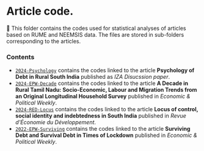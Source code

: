 # Article code.

:wrench: This folder contains the codes used for statistical analyses of articles based on RUME and NEEMSIS data. The files are stored in sub-folders corresponding to the articles.

### Contents

* [`2024-Psychology`](https://github.com/neemsis/Articles/tree/main/2024-Psychology) contains the codes linked to the article **Psychology of Debt in Rural South India** published as *IZA Disucssion paper*.
* [`2024-EPW-Decade`](https://github.com/neemsis/Articles/tree/main/2024-EPW-Decade) contains the codes linked to the article **A Decade in Rural Tamil Nadu: Socio-Economic, Labour and Migration Trends from an Original Longitudinal Household Survey** published in *Economic & Political Weekly*.
* [`2024-RED-Locus`](https://github.com/neemsis/Articles/tree/main/2024-RED-Locus) contains the codes linked to the article **Locus of control, social identity and indebtedness in South India** published in *Revue d'Économie du Développement*.
* [`2022-EPW-Surviving`](https://github.com/neemsis/Articles/tree/main/2022-EPW-Surviving) contains the codes linked to the article **Surviving Debt and Survival Debt in Times of Lockdown** published in *Economic & Political Weekly*.
